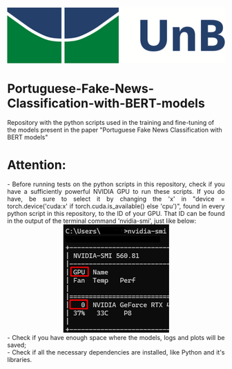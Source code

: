 ![alt text](https://github.com/Baiaopires/Portuguese-Fake-News-Classification-with-BERT-models/blob/main/z-Images/UnB_Logo.png)
# Portuguese-Fake-News-Classification-with-BERT-models
Repository with the python scripts used in the training and fine-tuning of the models present in the paper "Portuguese Fake News Classification with BERT models"

# Attention:
<div align="justify">- Before running tests on the python scripts in this repository, check if you have a sufficiently powerful NVIDIA GPU to run these scripts. If you do have, be sure to select it by changing the 'x' in "device = torch.device('cuda:x' if torch.cuda.is_available() else 'cpu')", found in every python script in this repository, to the ID of your GPU. That ID can be found in the output of the terminal command 'nvidia-smi', just like below: </div>

<div align="center">
	<img src="https://github.com/Baiaopires/Portuguese-Fake-News-Classification-with-BERT-models/blob/main/z-Images/Nvidia_Smi_Result.png">
</div>

<div align="justify">- Check if you have enough space where the models, logs and plots will be saved;</div>
<div align="justify">- Check if all the necessary dependencies are installed, like Python and it's libraries.</div>
